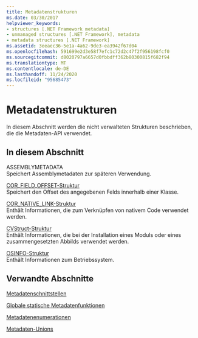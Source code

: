 ```yaml
---
title: Metadatenstrukturen
ms.date: 03/30/2017
helpviewer_keywords:
- structures [.NET Framework metadata]
- unmanaged structures [.NET Framework], metadata
- metadata structures [.NET Framework]
ms.assetid: 3eeaec36-5e1a-4a62-9de3-ea3942f67d04
ms.openlocfilehash: 591699e2d3e58f7efc1c72d2c47f2f956198fcf0
ms.sourcegitcommit: d8020797a6657d0fbbdff362b80300815f682f94
ms.translationtype: MT
ms.contentlocale: de-DE
ms.lasthandoff: 11/24/2020
ms.locfileid: "95685473"
---
```

# <a name="metadata-structures"></a>Metadatenstrukturen

In diesem Abschnitt werden die nicht verwalteten Strukturen beschrieben, die die Metadaten-API verwendet.  
  
## <a name="in-this-section"></a>In diesem Abschnitt  

 ASSEMBLYMETADATA  
 Speichert Assemblymetadaten zur späteren Verwendung.  
  
 [COR_FIELD_OFFSET-Struktur](cor-field-offset-structure.md)  
 Speichert den Offset des angegebenen Felds innerhalb einer Klasse.  
  
 [COR_NATIVE_LINK-Struktur](cor-native-link-structure.md)  
 Enthält Informationen, die zum Verknüpfen von nativem Code verwendet werden.  
  
 [CVStruct-Struktur](cvstruct-structure.md)  
 Enthält Informationen, die bei der Installation eines Moduls oder eines zusammengesetzten Abbilds verwendet werden.  
  
 [OSINFO-Struktur](osinfo-structure.md)  
 Enthält Informationen zum Betriebssystem.  
  
## <a name="related-sections"></a>Verwandte Abschnitte  

 [Metadatenschnittstellen](metadata-interfaces.md)  
  
 [Globale statische Metadatenfunktionen](metadata-global-static-functions.md)  
  
 [Metadatenenumerationen](metadata-enumerations.md)  
  
 [Metadaten-Unions](metadata-unions.md)
